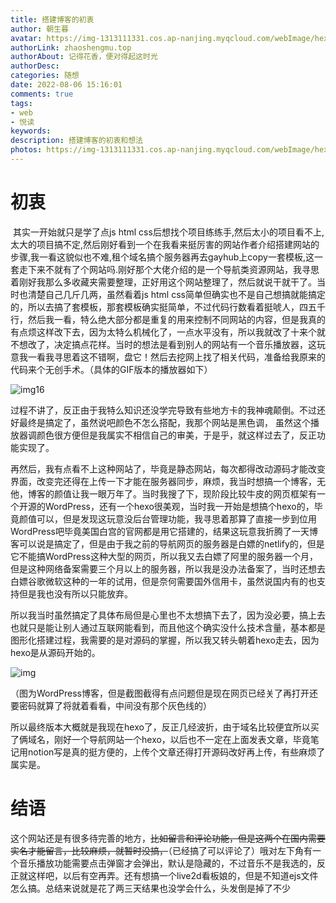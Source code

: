 ```yaml
---
title: 搭建博客的初衷
author: 朝生暮
avatar: https://img-1313111331.cos.ap-nanjing.myqcloud.com/webImage/hexoWeb202208061248833.png
authorLink: zhaoshengmu.top
authorAbout: 记得花香，便对得起这时光
authorDesc: 
categories: 随想
date: 2022-08-06 15:16:01
comments: true
tags:
- web
- 悦读
keywords:
description: 搭建博客的初衷和想法
photos: https://img-1313111331.cos.ap-nanjing.myqcloud.com/webImage/hexoWeb/202208061255253.jpg
---
```


# 初衷
​	其实一开始就只是学了点js html css后想找个项目练练手,然后太小的项目看不上,太大的项目搞不定,然后刚好看到一个在我看来挺厉害的网站作者介绍搭建网站的步骤,我一看这貌似也不难,租个域名搞个服务器再去gayhub上copy一套模板,这一套走下来不就有了个网站吗.刚好那个大佬介绍的是一个导航类资源网站，我寻思着刚好我那么多收藏夹需要整理，正好用这个网站整理了，然后就说干就干了。
​	当时也清楚自己几斤几两，虽然看着js html css简单但确实也不是自己想搞就能搞定的，所以去搞了套模板，那套模板确实挺简单，不过代码行数看着挺唬人，四五千行，然后我一看，特么绝大部分都是重复的用来控制不同网站的内容，但是我真的有点烦这样改下去，因为太特么机械化了，一点水平没有，所以我就改了十来个就不想改了，决定搞点花样。
​	当时的想法是看到别人的网站有一个音乐播放器，这玩意我一看我寻思着这不错啊，盘它！然后去挖网上找了相关代码，准备给我原来的代码来个无创手术。（具体的GIF版本的播放器如下）

![img16](https://cdn.jsdelivr.net/gh/Chenm4/typoraImg@main/202208052044041.gif)

​	过程不讲了，反正由于我特么知识还没学完导致有些地方卡的我神魂颠倒。不过还好最终是搞定了，虽然说吧颜色不怎么搭配，我那个网站是黑色调， 虽然这个播放器调颜色很方便但是我属实不相信自己的审美，于是乎，就这样过去了，反正功能实现了。

​	再然后，我有点看不上这种网站了，毕竟是静态网站，每次都得改动源码才能改变界面，改变完还得在上传一下才能在服务器同步，麻烦，我当时想搞一个博客，无他，博客的颜值让我一眼万年了。当时我搜了下，现阶段比较牛皮的网页框架有一个开源的WordPress，还有一个hexo很美观，当时我一开始是想搞个hexo的，毕竟颜值可以，但是发现这玩意没后台管理功能，我寻思着那算了直接一步到位用WordPress吧毕竟美国白宫的官网都是用它搭建的，结果这玩意我折腾了一天博客可以说是搞定了，但是由于我之前的导航网页的服务器是白嫖的netlify的，但是它不能搞WordPress这种大型的网页，所以我又去白嫖了阿里的服务器一个月，但是这种网络备案需要三个月以上的服务器，所以我是没办法备案了，当时还想去白嫖谷歌微软这种的一年的试用，但是奈何需要国外信用卡，虽然说国内有的也支持但是我也没有所以只能放弃。

​	所以我当时虽然搞定了具体布局但是心里也不太想搞下去了，因为没必要，搞上去也就只是能让别人通过互联网能看到，而且他这个确实没什么技术含量，基本都是图形化搭建过程，我需要的是对源码的掌握，所以我又转头朝着hexo走去，因为hexo是从源码开始的。

![img](https://cdn.jsdelivr.net/gh/Chenm4/typoraImg@main/202208052155843.jpg)

（图为WordPress博客，但是截图截得有点问题但是现在网页已经关了再打开还要密码就算了将就着看看，中间没有那个灰色线的）

​	所以最终版本大概就是我现在hexo了，反正几经波折，由于域名比较便宜所以买了俩域名，刚好一个导航网站一个hexo，以后也不一定在上面发表文章，毕竟笔记用notion写是真的挺方便的，上传个文章还得打开源码改好再上传，有些麻烦了属实是。
# 结语
  这个网站还是有很多待完善的地方，~~比如留言和评论功能，但是这两个在国内需要实名才能留言，比较麻烦，就暂时没搞，~~（已经搞了可以评论了）哦对左下角有一个音乐播放功能需要点击弹窗才会弹出，默认是隐藏的，不过音乐不是我选的，反正就这样吧，以后有空再弄。还有想搞一个live2d看板娘的，但是不知道ejs文件怎么搞。总结来说就是花了两三天结果也没学会什么，头发倒是掉了不少
